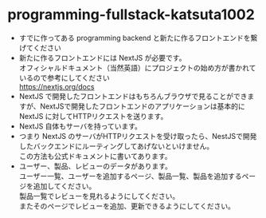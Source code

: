 # programming-fullstack-katsuta1002

- すでに作ってある programming backend と新たに作るフロントエンドを繋げてください
- 新たに作るフロントエンドには NextJS が必要です。  
  オフィシャルドキュメント（当然英語）にプロジェクトの始め方が書かれているので参考にしてください  
  https://nextjs.org/docs
- NextJS で開発したフロントエンドはもちろんブラウザで見ることができますが、NextJSで開発したフロントエンドのアプリケーションは基本的に NextJS に対してHTTPリクエストを送ります。
- NextJS 自体もサーバを持っています。
- つまり NextJS のサーバがHTTPリクエストを受け取ったら、NestJSで開発したバックエンドにルーティングしてあげないといけません。  
  この方法も公式ドキュメントに書いてあります。
- ユーザー、製品、レビューのデータがあります。  
  ユーザー一覧、ユーザーを追加するページ、製品一覧、製品を追加するページを追加してください。  
  製品一覧でレビューを見れるようにしてください。  
  またそのページでレビューを追加、更新できるようにしてください。  
 
